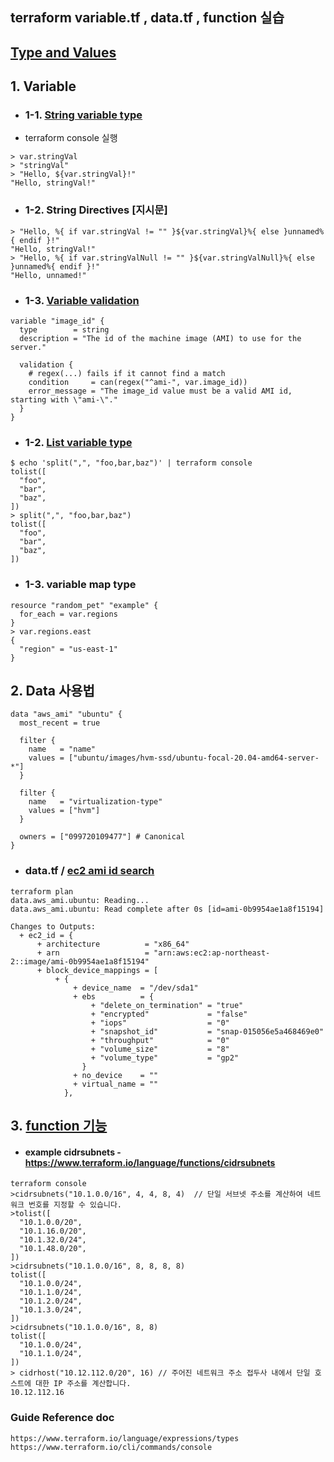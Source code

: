 ## terraform variable.tf , data.tf , function 실습

## [Type and Values](https://developer.hashicorp.com/terraform/language/expressions/types)

## 1. Variable 
* ### 1-1. [String variable type](https://www.terraform.io/language/expressions/strings)
* terraform console 실행
```
> var.stringVal
> "stringVal"
> "Hello, ${var.stringVal}!"
"Hello, stringVal!"
```
* ### 1-2. String Directives [지시문]
```
> "Hello, %{ if var.stringVal != "" }${var.stringVal}%{ else }unnamed%{ endif }!"
"Hello, stringVal!"
> "Hello, %{ if var.stringValNull != "" }${var.stringValNull}%{ else }unnamed%{ endif }!"
"Hello, unnamed!"
``` 

* ### 1-3. [Variable validation](https://www.terraform.io/language/values/variables#custom-validation-rules)
```
variable "image_id" {
  type        = string
  description = "The id of the machine image (AMI) to use for the server."

  validation {
    # regex(...) fails if it cannot find a match
    condition     = can(regex("^ami-", var.image_id))
    error_message = "The image_id value must be a valid AMI id, starting with \"ami-\"."
  }
}
```

* ### 1-2. [List variable type](https://www.terraform.io/language/expressions/types)
```
$ echo 'split(",", "foo,bar,baz")' | terraform console
tolist([
  "foo",
  "bar",
  "baz",
])
> split(",", "foo,bar,baz")
tolist([
  "foo",
  "bar",
  "baz",
])
```

* ### 1-3. variable map type
```
resource "random_pet" "example" {
  for_each = var.regions
}
> var.regions.east
{
  "region" = "us-east-1"
}
```

## 2. Data 사용법 
```
data "aws_ami" "ubuntu" {
  most_recent = true

  filter {
    name   = "name"
    values = ["ubuntu/images/hvm-ssd/ubuntu-focal-20.04-amd64-server-*"]
  }

  filter {
    name   = "virtualization-type"
    values = ["hvm"]
  }

  owners = ["099720109477"] # Canonical
}
```
* ### data.tf / [ec2 ami id search](https://cloud-images.ubuntu.com/locator/ec2/) 
```
terraform plan
data.aws_ami.ubuntu: Reading...
data.aws_ami.ubuntu: Read complete after 0s [id=ami-0b9954ae1a8f15194]

Changes to Outputs:
  + ec2_id = {
      + architecture          = "x86_64"
      + arn                   = "arn:aws:ec2:ap-northeast-2::image/ami-0b9954ae1a8f15194"
      + block_device_mappings = [
          + {
              + device_name  = "/dev/sda1"
              + ebs          = {
                  + "delete_on_termination" = "true"
                  + "encrypted"             = "false"
                  + "iops"                  = "0"
                  + "snapshot_id"           = "snap-015056e5a468469e0"
                  + "throughput"            = "0"
                  + "volume_size"           = "8"
                  + "volume_type"           = "gp2"
                }
              + no_device    = ""
              + virtual_name = ""
            },
```



## 3. [function 기능](https://www.terraform.io/language/functions)
- #### example cidrsubnets - https://www.terraform.io/language/functions/cidrsubnets
```
terraform console  
>cidrsubnets("10.1.0.0/16", 4, 4, 8, 4)  // 단일 서브넷 주소를 계산하여 네트워크 번호를 지정할 수 있습니다.
>tolist([
  "10.1.0.0/20",
  "10.1.16.0/20",
  "10.1.32.0/24",
  "10.1.48.0/20",
])
>cidrsubnets("10.1.0.0/16", 8, 8, 8, 8)
tolist([
  "10.1.0.0/24",
  "10.1.1.0/24",
  "10.1.2.0/24",
  "10.1.3.0/24",
])
>cidrsubnets("10.1.0.0/16", 8, 8)
tolist([
  "10.1.0.0/24",
  "10.1.1.0/24",
])
> cidrhost("10.12.112.0/20", 16) // 주어진 네트워크 주소 접두사 내에서 단일 호스트에 대한 IP 주소를 계산합니다.
10.12.112.16
```


### Guide Reference doc
```
https://www.terraform.io/language/expressions/types
https://www.terraform.io/cli/commands/console
```
